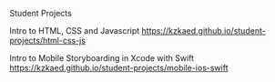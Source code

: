 Student Projects




Intro to HTML, CSS and Javascript
<https://kzkaed.github.io/student-projects/html-css-js>


Intro to Mobile Storyboarding in Xcode with Swift
<https://kzkaed.github.io/student-projects/mobile-ios-swift>

